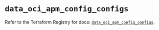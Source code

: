 # `data_oci_apm_config_configs`

Refer to the Terraform Registry for docs: [`data_oci_apm_config_configs`](https://registry.terraform.io/providers/hashicorp/oci/7.19.0/docs/data-sources/apm_config_configs).
